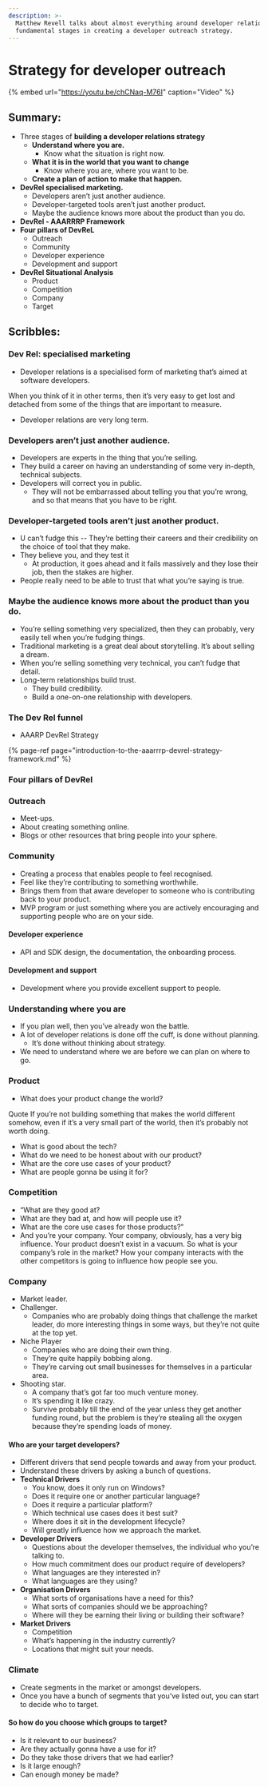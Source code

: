 ```yaml
---
description: >-
  Matthew Revell talks about almost everything around developer relations and
  fundamental stages in creating a developer outreach strategy.
---
```


# Strategy for developer outreach

{% embed url="https://youtu.be/chCNaq-M76I" caption="Video" %}

## Summary: 

* Three stages of **building a developer relations strategy**
  * **Understand where you are.** 
    * Know what the situation is right now. 
  * **What it is in the world that you want to change** 
    * Know where you are, where you want to be. 
  * **Create a plan of action to make that happen.**
* **DevRel specialised marketing.**
  * Developers aren’t just another audience. 
  * Developer-targeted tools aren’t just another product. 
  * Maybe the audience knows more about the product than you do. 
* **DevRel - AAARRRP Framework**
* **Four pillars of DevReL**
  * Outreach
  * Community
  * Developer experience
  * Development and support
* **DevRel Situational Analysis**
  * Product
  * Competition
  * Company 
  * Target

## Scribbles:

### Dev Rel: specialised marketing

* Developer relations is a specialised form of marketing that’s aimed at software developers. 

When you think of it in other terms, then it’s very easy to get lost and detached from some of the things that are important to measure. 

* Developer relations are very long term.

### Developers aren’t just another audience. 

* Developers are experts in the thing that you’re selling. 
* They build a career on having an understanding of some very in-depth, technical subjects. 
* Developers will correct you in public.
  * They will not be embarrassed about telling you that you’re wrong, and so that means that you have to be right. 

### Developer-targeted tools aren’t just another product. 

* U can’t fudge this -- They’re betting their careers and their credibility on the choice of tool that they make. 
* They believe you, and they test it 
  * At production, it goes ahead and it fails massively and they lose their job, then the stakes are higher.
* People really need to be able to trust that what you’re saying is true. 

### Maybe the audience knows more about the product than you do. 

* You’re selling something very specialized, then they can probably, very easily tell when you’re fudging things. 
* Traditional marketing is a great deal about storytelling. It’s about selling a dream.
* When you’re selling something very technical, you can’t fudge that detail. 
* Long-term relationships build trust. 
  * They build credibility. 
  * Build a one-on-one relationship with developers. 

### The Dev Rel funnel

* AAARP DevRel Strategy

{% page-ref page="introduction-to-the-aaarrrp-devrel-strategy-framework.md" %}



### Four pillars of DevRel

### Outreach 

* Meet-ups. 
* About creating something online. 
* Blogs or other resources that bring people into your sphere. 

### Community 

* Creating a process that enables people to feel recognised. 
* Feel like they’re contributing to something worthwhile. 
* Brings them from that aware developer to someone who is contributing back to your product.
* MVP program or just something where you are actively encouraging and supporting people who are on your side. 

#### Developer experience 

* API and SDK design, the documentation, the onboarding process.

#### Development and support

* Development where you provide excellent support to people. 

### Understanding where you are

* If you plan well, then you’ve already won the battle. 
* A lot of developer relations is done off the cuff, is done without planning.
  *  It’s done without thinking about strategy.
* We need to understand where we are before we can plan on where to go. 

### Product

* What does your product change the world?

Quote If you’re not building something that makes the world different somehow, even if it’s a very small part of the world, then it’s probably not worth doing. 

* What is good about the tech?
* What do we need to be honest about with our product?
* What are the core use cases of your product? 
* What are people gonna be using it for? 

### Competition

* “What are they good at? 
* What are they bad at, and how will people use it? 
* What are the core use cases for those products?” 
* And you’re your company. Your company, obviously, has a very big influence. Your product doesn’t exist in a vacuum. So what is your company’s role in the market? How your company interacts with the other competitors is going to influence how people see you.

### Company

* Market leader.
* Challenger.
  * Companies who are probably doing things that challenge the market leader, do more interesting things in some ways, but they’re not quite at the top yet.
* Niche Player
  * Companies who are doing their own thing.
  * They’re quite happily bobbing along.
  * They’re carving out small businesses for themselves in a particular area.
* Shooting star. 
  * A company that’s got far too much venture money. 
  * It’s spending it like crazy. 
  * Survive probably till the end of the year unless they get another funding round, but the problem is they’re stealing all the oxygen because they’re spending loads of money. 

#### Who are your target developers?

* Different drivers that send people towards and away from your product. 
* Understand these drivers by asking a bunch of questions.
* **Technical Drivers**
  * You know, does it only run on Windows?
  * Does it require one or another particular language? 
  * Does it require a particular platform? 
  * Which technical use cases does it best suit?
  * Where does it sit in the development lifecycle?
  *  Will greatly influence how we approach the market.
* **Developer Drivers**
  * Questions about the developer themselves, the individual who you’re talking to. 
  * How much commitment does our product require of developers?
  * What languages are they interested in?
  * What languages are they using? 
* **Organisation Drivers** 
  * What sorts of organisations have a need for this? 
  * What sorts of companies should we be approaching? 
  * Where will they be earning their living or building their software?
* **Market Drivers** 
  * Competition
  * What’s happening in the industry currently? 
  * Locations that might suit your needs.

### Climate

* Create segments in the market or amongst developers. 
* Once you have a bunch of segments that you’ve listed out, you can start to decide who to target. 

#### So how do you choose which groups to target? 

* Is it relevant to our business? 
* Are they actually gonna have a use for it? 
* Do they take those drivers that we had earlier? 
* Is it large enough? 
* Can enough money be made?

